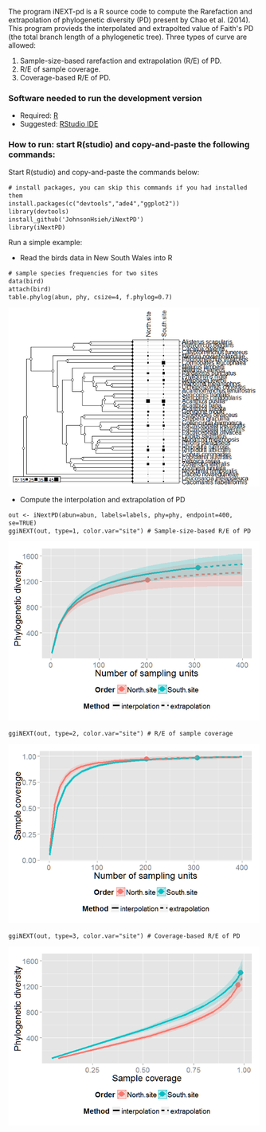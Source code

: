 The program iNEXT-pd is a R source code to compute the Rarefaction and
extrapolation of phylogenetic diversity (PD) present by Chao et al.
(2014). This program provieds the interpolated and extrapolted value of
Faith's PD (the total branch length of a phylogenetic tree). Three types
of curve are allowed:

1.  Sample-size-based rarefaction and extrapolation (R/E) of PD.
2.  R/E of sample coverage.
3.  Coverage-based R/E of PD.

### Software needed to run the development version

-   Required: [R](http://cran.rstudio.com/)
-   Suggested: [RStudio IDE](http://www.rstudio.com/ide/download/)

### How to run: start R(studio) and copy-and-paste the following commands:

Start R(studio) and copy-and-paste the commands below:

    # install packages, you can skip this commands if you had installed them
    install.packages(c("devtools","ade4","ggplot2"))
    library(devtools)
    install_github('JohnsonHsieh/iNextPD')
    library(iNextPD)

Run a simple example:

-   Read the birds data in New South Wales into R

<!-- -->

    # sample species frequencies for two sites
    data(bird)
    attach(bird)
    table.phylog(abun, phy, csize=4, f.phylog=0.7)

![](./README_files/figure-markdown_strict/unnamed-chunk-3-1.png)

-   Compute the interpolation and extrapolation of PD

<!-- -->

    out <- iNextPD(abun=abun, labels=labels, phy=phy, endpoint=400, se=TRUE)
    ggiNEXT(out, type=1, color.var="site") # Sample-size-based R/E of PD

![](./README_files/figure-markdown_strict/unnamed-chunk-4-1.png)

    ggiNEXT(out, type=2, color.var="site") # R/E of sample coverage

![](./README_files/figure-markdown_strict/unnamed-chunk-4-2.png)

    ggiNEXT(out, type=3, color.var="site") # Coverage-based R/E of PD

![](./README_files/figure-markdown_strict/unnamed-chunk-4-3.png)
